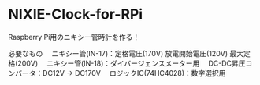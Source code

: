 # NIXIE-Clock-for-RPi
Raspberry Pi用のニキシー管時計を作る！

必要なもの
　ニキシー管(IN-17)：定格電圧(170V) 放電開始電圧(120V) 最大定格(200V)
　ニキシー管(IN-18)：ダイバージェンスメーター用
　DC-DC昇圧コンバータ：DC12V → DC170V
　ロジックIC(74HC4028)：数字選択用 
　
